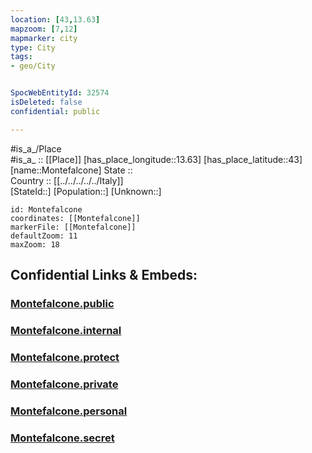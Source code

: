 ```yaml
---
location: [43,13.63] 
mapzoom: [7,12] 
mapmarker: city 
type: City
tags:
- geo/City


SpocWebEntityId: 32574
isDeleted: false
confidential: public

---
```

#is_a_/Place  
#is_a_ :: [[Place]] 
[has_place_longitude::13.63] 
[has_place_latitude::43] 
[name::Montefalcone] 
State ::  
Country :: [[../../../../../Italy]]  
[StateId::] 
[Population::] 
[Unknown::] 


```leaflet
id: Montefalcone
coordinates: [[Montefalcone]] 
markerFile: [[Montefalcone]] 
defaultZoom: 11 
maxZoom: 18
```


## Confidential Links & Embeds: 

### [Montefalcone.public](/_public/\Earth\Continent\Europe\Europe~South\Italy\regions~Italy\Marche\Ascoli_Piceno.Province\CityMontefalcone.public.md) 

### [Montefalcone.internal](/_internal/\Earth\Continent\Europe\Europe~South\Italy\regions~Italy\Marche\Ascoli_Piceno.Province\CityMontefalcone.internal.md) 

### [Montefalcone.protect](/_protect/\Earth\Continent\Europe\Europe~South\Italy\regions~Italy\Marche\Ascoli_Piceno.Province\CityMontefalcone.protect.md) 

### [Montefalcone.private](/_private/\Earth\Continent\Europe\Europe~South\Italy\regions~Italy\Marche\Ascoli_Piceno.Province\CityMontefalcone.private.md) 

### [Montefalcone.personal](/_personal/\Earth\Continent\Europe\Europe~South\Italy\regions~Italy\Marche\Ascoli_Piceno.Province\CityMontefalcone.personal.md) 

### [Montefalcone.secret](/_secret/\Earth\Continent\Europe\Europe~South\Italy\regions~Italy\Marche\Ascoli_Piceno.Province\CityMontefalcone.secret.md)

